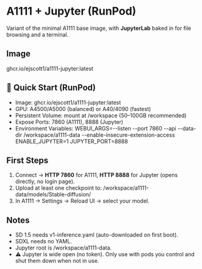 # A1111 + Jupyter (RunPod)

Variant of the minimal A1111 base image, with **JupyterLab** baked in for file browsing and a terminal.

## Image
ghcr.io/ejscott1/a1111-jupyter:latest

## 🚀 Quick Start (RunPod)
- Image: ghcr.io/ejscott1/a1111-jupyter:latest
- GPU: A4500/A5000 (balanced) or A40/4090 (fastest)
- Persistent Volume: mount at /workspace (50–100GB recommended)
- Expose Ports: 7860 (A1111), 8888 (Jupyter)
- Environment Variables:
  WEBUI_ARGS=--listen --port 7860 --api --data-dir /workspace/a1111-data --enable-insecure-extension-access
  ENABLE_JUPYTER=1
  JUPYTER_PORT=8888

## First Steps
1. Connect → **HTTP 7860** for A1111, **HTTP 8888** for Jupyter (opens directly, no login page).
2. Upload at least one checkpoint to:
   /workspace/a1111-data/models/Stable-diffusion/
3. In A1111 → Settings → Reload UI → select your model.

## Notes
- SD 1.5 needs v1-inference.yaml (auto-downloaded on first boot).
- SDXL needs no YAML.
- Jupyter root is /workspace/a1111-data.
- ⚠️ Jupyter is wide open (no token). Only use with pods you control and shut them down when not in use.
